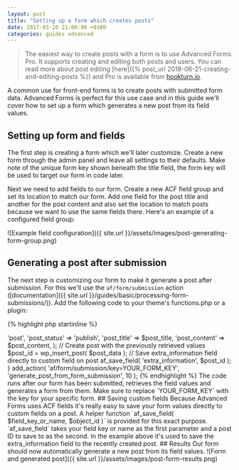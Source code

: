 ```yaml
---
layout: post
title: "Setting up a form which creates posts"
date: 2017-03-20 21:00:00 +0100
categories: guides advanced
---
```


> The easiest way to create posts with a form is to use Advanced Forms Pro. It supports creating and editing both posts and users. You can read more about post editing [here]({% post_url 2018-06-21-creating-and-editing-posts %}) and Pro is available from [hookturn.io](https://hookturn.io/downloads/advanced-forms-pro/).

A common use for front-end forms is to create posts with submitted form data. Advanced Forms is perfect for this use case and in this guide we'll cover how to set up a form which generates a new post from its field values.

## Setting up form and fields

The first step is creating a form which we'll later customize. Create a new form through the admin panel and leave all settings to their defaults. Make note of the unique form key shown beneath the title field, the form key will be used to target our form in code later.

Next we need to add fields to our form. Create a new ACF field group and set its location to match our form. Add one field for the post title and another for the post content and also set the location to match posts because we want to use the same fields there. Here's an example of a configured field group:

![Example field configuration]({{ site.url }}/assets/images/post-generating-form-group.png)

## Generating a post after submission

The next step is customizing our form to make it generate a post after submission. For this we'll use the `af/form/submission` action ([documentation]({{ site.url }}/guides/basic/processing-form-submissions/)). Add the following code to your theme's functions.php or a plugin:

{% highlight php startinline %}

<?php

function generate_post_from_form_submission() {
    
	// Get the submitted field values
	$post_title = af_get_field( 'post_title' );
	$post_content = af_get_field( 'post_content' );
    
	// Set up a form using the values for post title and content
	// Replace post_type with whatever type of post you want to generate
	$post_data = array(
		'post_type' => 'post',
		'post_status' => 'publish',
		'post_title' => $post_title,
		'post_content' => $post_content,
	);
	
	// Create post with the previously retrieved values
	$post_id = wp_insert_post( $post_data );
	
	// Save extra_information field directly to custom field on post
	af_save_field( 'extra_information', $post_id );
    
}
add_action( 'af/form/submission/key=YOUR_FORM_KEY', 'generate_post_from_form_submission', 10 );

{% endhighlight %}

The code runs after our form has been submitted, retrieves the field values and generates a form from them. Make sure to replace `YOUR_FORM_KEY` with the key for your specific form.

## Saving custom fields

Because Advanced Forms uses ACF fields it's really easy to save your form values directly to custom fields on a post. A helper function `af_save_field( $field_key_or_name, $object_id )` is provided for this exact purpose. `af_save_field` takes your field key or name as the first parameter and a post ID to save to as the second. In the example above it's used to save the extra_information field to the recently created post.

## Results

Our form should now automatically generate a new post from its field values.

![Form and generated post]({{ site.url }}/assets/images/post-form-results.png)
